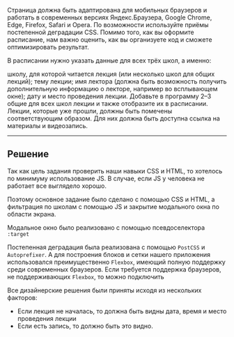 Страница должна быть адаптирована для мобильных браузеров и работать в современных версиях Яндекс.Браузера, Google Chrome, Edge, Firefox, Safari и Opera. По возможности используйте приёмы постепенной деградации CSS. Помимо того, как вы оформите расписание, нам важно оценить, как вы организуете код и сможете оптимизировать результат.

В расписании нужно указать данные для всех трёх школ, а именно:

школу, для которой читается лекция (или несколько школ для общих лекций);
тему лекции;
имя лектора (должна быть возможность получить дополнительную информацию о лекторе, например во всплывающем окне);
дату и место проведения лекции.
Добавьте в программу 2–3 общие для всех школ лекции и также отобразите их в расписании. Лекции, которые уже прошли, должны быть помечены соответствующим образом. Для них должна быть доступна ссылка на материалы и видеозапись.

___

## Решение

Так как цель задания проверить наши навыки CSS и HTML, то хотелось по минимуму использование JS. В случае, если JS у человека не работает все выглядело хорошо.

Поэтому основное задание было сделано с помощью CSS и HTML, а фильтрация по школам с помощью JS и закрытие модального окна по области экрана. 

Модальное окно было реализовано с помощью псевдоселектора `:target`

Постепенная деградация была реализована с помощью `PostCSS` и `Autoprefixer`.
А для построения блоков и сетки нашего приложения использовался преимущественно `Flexbox`, имеющий полную поддержку среди современных браузеров. Если требуется поддержка браузеров, не поддерживающих `Flexbox`, то можно подключить 


Все дизайнерские решения были приняты исходя из нескольких факторов:
+ Если лекция не началась, то должна быть видны дата, время и место проведения лекции
+ Если есть запись, то должно быть это видно.